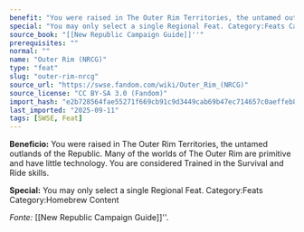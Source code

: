 ```yaml
---
benefit: "You were raised in The Outer Rim Territories, the untamed outlands of the Republic. Many of the worlds of The Outer Rim are primitive and have little technology. You are considered Trained in the Survival and Ride skills."
special: "You may only select a single Regional Feat. Category:Feats Category:Homebrew Content"
source_book: "[[New Republic Campaign Guide]]''"
prerequisites: ""
normal: ""
name: "Outer Rim (NRCG)"
type: "feat"
slug: "outer-rim-nrcg"
source_url: "https://swse.fandom.com/wiki/Outer_Rim_(NRCG)"
source_license: "CC BY-SA 3.0 (Fandom)"
import_hash: "e2b728564fae55271f669cb91c9d3449cab69b47ec714657c0aeffeb8cdd0810"
last_imported: "2025-09-11"
tags: [SWSE, Feat]
---
```

**Beneficio:** You were raised in The Outer Rim Territories, the untamed outlands of the Republic. Many of the worlds of The Outer Rim are primitive and have little technology. You are considered Trained in the Survival and Ride skills.

**Special:** You may only select a single Regional Feat. Category:Feats Category:Homebrew Content

*Fonte:* [[New Republic Campaign Guide]]''.